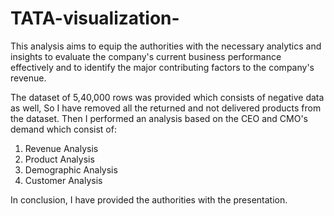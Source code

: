 # TATA-visualization-
This analysis aims to equip the authorities with the necessary analytics and insights to evaluate the company's current business performance effectively and to identify the major contributing factors to the company's revenue.

The dataset of 5,40,000 rows was provided which consists of negative data as well, So I have removed all the returned and not delivered products from the dataset.
Then I performed an analysis based on the CEO and CMO's demand which consist of:
1) Revenue Analysis
2) Product Analysis
3) Demographic Analysis
4) Customer Analysis

In conclusion, I have provided the authorities with the presentation.
